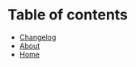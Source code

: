 # Table of contents

* [Changelog](README.md)
* [About](about.md)
* [Home](http://www.ratemyshot.co/)

